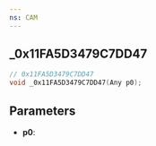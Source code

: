 ```yaml
---
ns: CAM
---
```

## _0x11FA5D3479C7DD47

```c
// 0x11FA5D3479C7DD47
void _0x11FA5D3479C7DD47(Any p0);
```


## Parameters
* **p0**: 

